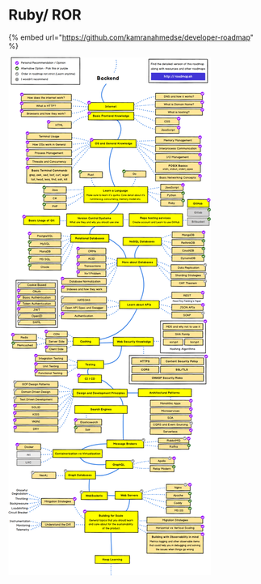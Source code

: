 # Ruby/ ROR

{% embed url="https://github.com/kamranahmedse/developer-roadmap" %}

![](../../.gitbook/assets/image%20%28157%29.png)

